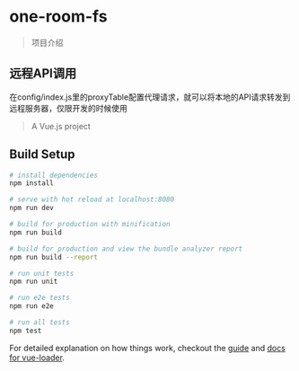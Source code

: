 # one-room-fs

> 项目介绍
## 远程API调用
在config/index.js里的proxyTable配置代理请求，就可以将本地的API请求转发到远程服务器，仅限开发的时候使用 


> A Vue.js project
## Build Setup

``` bash
# install dependencies
npm install

# serve with hot reload at localhost:8080
npm run dev

# build for production with minification
npm run build

# build for production and view the bundle analyzer report
npm run build --report

# run unit tests
npm run unit

# run e2e tests
npm run e2e

# run all tests
npm test
```

For detailed explanation on how things work, checkout the [guide](http://vuejs-templates.github.io/webpack/) and [docs for vue-loader](http://vuejs.github.io/vue-loader).
